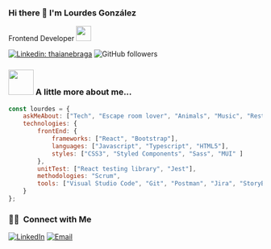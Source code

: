 ### Hi there 👋 I'm Lourdes González
Frontend Developer <img src="https://media.giphy.com/media/WUlplcMpOCEmTGBtBW/giphy.gif" width="30"> 
</em></p>


[![Linkedin: thaianebraga](https://img.shields.io/badge/-lougc-blue?style=flat-square&logo=Linkedin&logoColor=white&link=https://www.linkedin.com/in/lougc/)](https://www.linkedin.com/in/lougc/)
![GitHub followers](https://img.shields.io/github/followers/Lourdes84?label=Follow&style=social)

### <img src="https://media.giphy.com/media/VgCDAzcKvsR6OM0uWg/giphy.gif" width="50"> A little more about me...  

```javascript
const lourdes = {
    askMeAbout: ["Tech", "Escape room lover", "Animals", "Music", "Restaurants"],
    technologies: {
        frontEnd: {
            frameworks: ["React", "Bootstrap"],
            languages: ["Javascript", "Typescript", "HTML5"],
            styles: ["CSS3", "Styled Components", "Sass", "MUI" ]
        },
        unitTest: ["React testing library", "Jest"],
        methodologies: "Scrum",
        tools: ["Visual Studio Code", "Git", "Postman", "Jira", "StoryBook"]
    }
};
```
<h3> 🤝🏻 &nbsp;Connect with Me </h3>

<p>
<a href="https://www.linkedin.com/in/lougc/"><img alt="LinkedIn" src="https://img.shields.io/badge/LinkedIn-Lourdes%20Gonzalez-blue?style=flat-square&logo=linkedin"></a>
<a href="mailto:lourdes.gc84@gmail.com"><img alt="Email" src="https://img.shields.io/badge/Email-lourdes.gc84@gmail.com-blue?style=flat-square&logo=gmail"></a>
</p>
